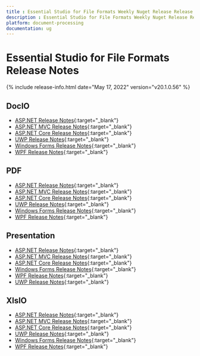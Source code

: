 ```yaml
---
title : Essential Studio for File Formats Weekly Nuget Release Release Notes  
description : Essential Studio for File Formats Weekly Nuget Release Release Notes  
platform: document-processing
documentation: ug
---
```


# Essential Studio for File Formats  Release Notes  

{% include release-info.html date="May 17, 2022" version="v20.1.0.56" %} 

## DocIO

* [ASP.NET Release Notes](/aspnet/release-notes/v20.1.0.56#docio){:target="_blank"}
* [ASP.NET MVC Release Notes](/aspnetmvc/release-notes/v20.1.0.56#docio){:target="_blank"}
* [ASP.NET Core Release Notes](/aspnet-core/release-notes/v20.1.0.56#docio){:target="_blank"}
* [UWP Release Notes](/uwp/release-notes/v20.1.0.56#docio){:target="_blank"}
* [Windows Forms Release Notes](/windowsforms/release-notes/v20.1.0.56#docio){:target="_blank"}
* [WPF Release Notes](/wpf/release-notes/v20.1.0.56#docio){:target="_blank"}


## PDF

* [ASP.NET Release Notes](/aspnet/release-notes/v20.1.0.56#pdf){:target="_blank"}
* [ASP.NET MVC Release Notes](/aspnetmvc/release-notes/v20.1.0.56#pdf){:target="_blank"}
* [ASP.NET Core Release Notes](/aspnet-core/release-notes/v20.1.0.56#pdf){:target="_blank"}
* [UWP Release Notes](/uwp/release-notes/v20.1.0.56#pdf){:target="_blank"}
* [Windows Forms Release Notes](/windowsforms/release-notes/v20.1.0.56#pdf){:target="_blank"}
* [WPF Release Notes](/wpf/release-notes/v20.1.0.56#pdf){:target="_blank"}


## Presentation

* [ASP.NET Release Notes](/aspnet/release-notes/v20.1.0.56#presentation){:target="_blank"}
* [ASP.NET MVC Release Notes](/aspnetmvc/release-notes/v20.1.0.56#presentation){:target="_blank"}
* [ASP.NET Core Release Notes](/aspnet-core/release-notes/v20.1.0.56#presentation){:target="_blank"}
* [Windows Forms Release Notes](/windowsforms/release-notes/v20.1.0.56#presentation){:target="_blank"}
* [WPF Release Notes](/wpf/release-notes/v20.1.0.56#presentation){:target="_blank"}
* [UWP Release Notes](/uwp/release-notes/v20.1.0.56#presentation){:target="_blank"}


## XlsIO

* [ASP.NET Release Notes](/aspnet/release-notes/v20.1.0.56#xlsio){:target="_blank"}
* [ASP.NET MVC Release Notes](/aspnetmvc/release-notes/v20.1.0.56#xlsio){:target="_blank"}
* [ASP.NET Core Release Notes](/aspnet-core/release-notes/v20.1.0.56#xlsio){:target="_blank"}
* [UWP Release Notes](/uwp/release-notes/v20.1.0.56#xlsio){:target="_blank"}
* [Windows Forms Release Notes](/windowsforms/release-notes/v20.1.0.56#xlsio){:target="_blank"}
* [WPF Release Notes](/wpf/release-notes/v20.1.0.56#xlsio){:target="_blank"}